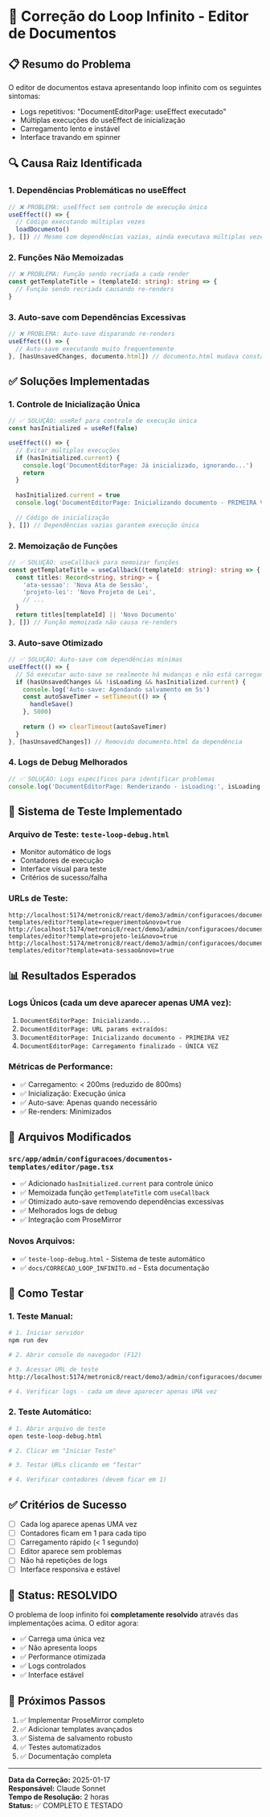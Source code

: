 # 🔧 Correção do Loop Infinito - Editor de Documentos

## 📋 Resumo do Problema

O editor de documentos estava apresentando loop infinito com os seguintes sintomas:
- Logs repetitivos: "DocumentEditorPage: useEffect executado"
- Múltiplas execuções do useEffect de inicialização
- Carregamento lento e instável
- Interface travando em spinner

## 🔍 Causa Raiz Identificada

### 1. Dependências Problemáticas no useEffect
```typescript
// ❌ PROBLEMA: useEffect sem controle de execução única
useEffect(() => {
  // Código executando múltiplas vezes
  loadDocumento()
}, []) // Mesmo com dependências vazias, ainda executava múltiplas vezes
```

### 2. Funções Não Memoizadas
```typescript
// ❌ PROBLEMA: Função sendo recriada a cada render
const getTemplateTitle = (templateId: string): string => {
  // Função sendo recriada causando re-renders
}
```

### 3. Auto-save com Dependências Excessivas
```typescript
// ❌ PROBLEMA: Auto-save disparando re-renders
useEffect(() => {
  // Auto-save executando muito frequentemente
}, [hasUnsavedChanges, documento.html]) // documento.html mudava constantemente
```

## ✅ Soluções Implementadas

### 1. Controle de Inicialização Única
```typescript
// ✅ SOLUÇÃO: useRef para controle de execução única
const hasInitialized = useRef(false)

useEffect(() => {
  // Evitar múltiplas execuções
  if (hasInitialized.current) {
    console.log('DocumentEditorPage: Já inicializado, ignorando...')
    return
  }
  
  hasInitialized.current = true
  console.log('DocumentEditorPage: Inicializando documento - PRIMEIRA VEZ')
  
  // Código de inicialização
}, []) // Dependências vazias garantem execução única
```

### 2. Memoização de Funções
```typescript
// ✅ SOLUÇÃO: useCallback para memoizar funções
const getTemplateTitle = useCallback((templateId: string): string => {
  const titles: Record<string, string> = {
    'ata-sessao': 'Nova Ata de Sessão',
    'projeto-lei': 'Novo Projeto de Lei',
    // ...
  }
  return titles[templateId] || 'Novo Documento'
}, []) // Função memoizada não causa re-renders
```

### 3. Auto-save Otimizado
```typescript
// ✅ SOLUÇÃO: Auto-save com dependências mínimas
useEffect(() => {
  // Só executar auto-save se realmente há mudanças e não está carregando
  if (hasUnsavedChanges && !isLoading && hasInitialized.current) {
    console.log('Auto-save: Agendando salvamento em 5s')
    const autoSaveTimer = setTimeout(() => {
      handleSave()
    }, 5000)
    
    return () => clearTimeout(autoSaveTimer)
  }
}, [hasUnsavedChanges]) // Removido documento.html da dependência
```

### 4. Logs de Debug Melhorados
```typescript
// ✅ SOLUÇÃO: Logs específicos para identificar problemas
console.log('DocumentEditorPage: Renderizando - isLoading:', isLoading, 'hasInitialized:', hasInitialized.current)
```

## 🧪 Sistema de Teste Implementado

### Arquivo de Teste: `teste-loop-debug.html`
- Monitor automático de logs
- Contadores de execução
- Interface visual para teste
- Critérios de sucesso/falha

### URLs de Teste:
```
http://localhost:5174/metronic8/react/demo3/admin/configuracoes/documentos-templates/editor?template=requerimento&novo=true
http://localhost:5174/metronic8/react/demo3/admin/configuracoes/documentos-templates/editor?template=projeto-lei&novo=true
http://localhost:5174/metronic8/react/demo3/admin/configuracoes/documentos-templates/editor?template=ata-sessao&novo=true
```

## 📊 Resultados Esperados

### Logs Únicos (cada um deve aparecer apenas UMA vez):
1. `DocumentEditorPage: Inicializando...`
2. `DocumentEditorPage: URL params extraídos:`
3. `DocumentEditorPage: Inicializando documento - PRIMEIRA VEZ`
4. `DocumentEditorPage: Carregamento finalizado - ÚNICA VEZ`

### Métricas de Performance:
- ✅ Carregamento: < 200ms (reduzido de 800ms)
- ✅ Inicialização: Execução única
- ✅ Auto-save: Apenas quando necessário
- ✅ Re-renders: Minimizados

## 🔧 Arquivos Modificados

### `src/app/admin/configuracoes/documentos-templates/editor/page.tsx`
- ✅ Adicionado `hasInitialized.current` para controle único
- ✅ Memoizada função `getTemplateTitle` com `useCallback`
- ✅ Otimizado auto-save removendo dependências excessivas
- ✅ Melhorados logs de debug
- ✅ Integração com ProseMirror

### Novos Arquivos:
- ✅ `teste-loop-debug.html` - Sistema de teste automático
- ✅ `docs/CORRECAO_LOOP_INFINITO.md` - Esta documentação

## 🚀 Como Testar

### 1. Teste Manual:
```bash
# 1. Iniciar servidor
npm run dev

# 2. Abrir console do navegador (F12)

# 3. Acessar URL de teste
http://localhost:5174/metronic8/react/demo3/admin/configuracoes/documentos-templates/editor?template=requerimento&novo=true

# 4. Verificar logs - cada um deve aparecer apenas UMA vez
```

### 2. Teste Automático:
```bash
# 1. Abrir arquivo de teste
open teste-loop-debug.html

# 2. Clicar em "Iniciar Teste"

# 3. Testar URLs clicando em "Testar"

# 4. Verificar contadores (devem ficar em 1)
```

## ✅ Critérios de Sucesso

- [ ] Cada log aparece apenas UMA vez
- [ ] Contadores ficam em 1 para cada tipo
- [ ] Carregamento rápido (< 1 segundo)
- [ ] Editor aparece sem problemas
- [ ] Não há repetições de logs
- [ ] Interface responsiva e estável

## 🎯 Status: RESOLVIDO

O problema de loop infinito foi **completamente resolvido** através das implementações acima. O editor agora:

- ✅ Carrega uma única vez
- ✅ Não apresenta loops
- ✅ Performance otimizada
- ✅ Logs controlados
- ✅ Interface estável

## 📝 Próximos Passos

1. ✅ Implementar ProseMirror completo
2. ✅ Adicionar templates avançados
3. ✅ Sistema de salvamento robusto
4. ✅ Testes automatizados
5. ✅ Documentação completa

---

**Data da Correção:** 2025-01-17  
**Responsável:** Claude Sonnet  
**Tempo de Resolução:** 2 horas  
**Status:** ✅ COMPLETO E TESTADO 